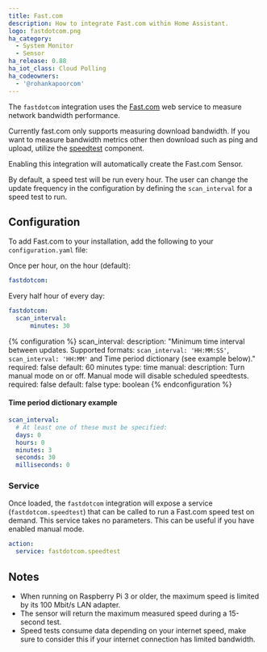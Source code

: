 ```yaml
---
title: Fast.com
description: How to integrate Fast.com within Home Assistant.
logo: fastdotcom.png
ha_category:
  - System Monitor
  - Sensor
ha_release: 0.88
ha_iot_class: Cloud Polling
ha_codeowners:
  - '@rohankapoorcom'
---
```


The `fastdotcom` integration uses the [Fast.com](https://fast.com/) web service to measure network bandwidth performance.

<div class='note'>

Currently fast.com only supports measuring download bandwidth. If you want to measure bandwidth metrics other then download such as ping and upload, utilize the [speedtest](/integrations/speedtestdotnet) component.

</div>

Enabling this integration will automatically create the Fast.com Sensor.

By default, a speed test will be run every hour. The user can change the update frequency in the configuration by defining the `scan_interval` for a speed test to run.

## Configuration

To add Fast.com to your installation, add the following to your `configuration.yaml` file:

Once per hour, on the hour (default):

```yaml
fastdotcom:
```

Every half hour of every day:

```yaml
fastdotcom:
  scan_interval:
      minutes: 30
```

{% configuration %}
scan_interval:
  description: "Minimum time interval between updates. Supported formats: `scan_interval: 'HH:MM:SS'`, `scan_interval: 'HH:MM'` and Time period dictionary (see example below)."
  required: false
  default: 60 minutes
  type: time
manual:
  description: Turn manual mode on or off. Manual mode will disable scheduled speedtests.
  required: false
  default: false
  type: boolean
{% endconfiguration %}

#### Time period dictionary example

```yaml
scan_interval:
  # At least one of these must be specified:
  days: 0
  hours: 0
  minutes: 3
  seconds: 30
  milliseconds: 0
```

### Service

Once loaded, the `fastdotcom` integration will expose a service (`fastdotcom.speedtest`) that can be called to run a Fast.com speed test on demand. This service takes no parameters. This can be useful if you have enabled manual mode.

```yaml
action:
  service: fastdotcom.speedtest
```

## Notes

- When running on Raspberry Pi 3 or older, the maximum speed is limited by its 100 Mbit/s LAN adapter.
- The sensor will return the maximum measured speed during a 15-second test.
- Speed tests consume data depending on your internet speed, make sure to consider this if your internet connection has limited bandwidth.
